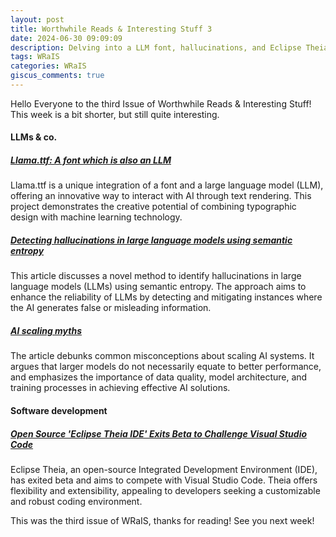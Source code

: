 ```yaml
---
layout: post
title: Worthwhile Reads & Interesting Stuff 3
date: 2024-06-30 09:09:09
description: Delving into a LLM font, hallucinations, and Eclipse Theia IDE
tags: WRaIS
categories: WRaIS
giscus_comments: true
---
```


Hello Everyone to the third Issue of Worthwhile Reads & Interesting Stuff! This week is a bit shorter, but still quite interesting.

#### LLMs & co.

##### [Llama.ttf: A font which is also an LLM](https://fuglede.github.io/llama.ttf/)

Llama.ttf is a unique integration of a font and a large language model (LLM), offering an innovative way to interact with AI through text rendering.
This project demonstrates the creative potential of combining typographic design with machine learning technology.

##### [Detecting hallucinations in large language models using semantic entropy](https://www.nature.com/articles/s41586-024-07421-0)

This article discusses a novel method to identify hallucinations in large language models (LLMs) using semantic entropy.
The approach aims to enhance the reliability of LLMs by detecting and mitigating instances where the AI generates false or misleading information.

##### [AI scaling myths](https://www.aisnakeoil.com/p/ai-scaling-myths)

The article debunks common misconceptions about scaling AI systems.
It argues that larger models do not necessarily equate to better performance, and emphasizes the importance of data quality, model architecture, and training processes in achieving effective AI solutions.

#### Software development

##### [Open Source 'Eclipse Theia IDE' Exits Beta to Challenge Visual Studio Code](https://visualstudiomagazine.com/Articles/2024/06/27/eclipse-theia-ide.aspx)

Eclipse Theia, an open-source Integrated Development Environment (IDE), has exited beta and aims to compete with Visual Studio Code.
Theia offers flexibility and extensibility, appealing to developers seeking a customizable and robust coding environment.

This was the third issue of WRaIS, thanks for reading!
See you next week!
